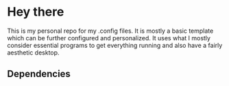 # Hey there

This is my personal repo for my .config files. It is mostly a basic template which can be further configured and personalized. It uses what I mostly consider essential programs to get everything running and also have a fairly aesthetic desktop.

## Dependencies


